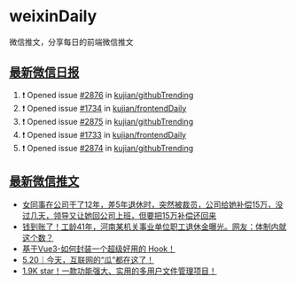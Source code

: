 # weixinDaily
微信推文，分享每日的前端微信推文

## [最新微信日报](https://github.com/kujian/weixinDaily/issues)

<!--START_SECTION:activity-->
1. ❗ Opened issue [#2876](https://github.com/kujian/githubTrending/issues/2876) in [kujian/githubTrending](https://github.com/kujian/githubTrending)
2. ❗ Opened issue [#1734](https://github.com/kujian/frontendDaily/issues/1734) in [kujian/frontendDaily](https://github.com/kujian/frontendDaily)
3. ❗ Opened issue [#2875](https://github.com/kujian/githubTrending/issues/2875) in [kujian/githubTrending](https://github.com/kujian/githubTrending)
4. ❗ Opened issue [#1733](https://github.com/kujian/frontendDaily/issues/1733) in [kujian/frontendDaily](https://github.com/kujian/frontendDaily)
5. ❗ Opened issue [#2874](https://github.com/kujian/githubTrending/issues/2874) in [kujian/githubTrending](https://github.com/kujian/githubTrending)
<!--END_SECTION:activity-->


## [最新微信推文](https://weixin.qdkfweb.cn/)

<!-- BLOG-POST-LIST:START -->
- [女同事在公司干了12年，差5年退休时，突然被裁员，公司给她补偿15万，没过几天，领导又让她回公司上班，但要把15万补偿还回来](https://weixin.qdkfweb.cn/47821.html)
- [钱到账了！工龄41年，河南某机关事业单位职工退休金曝光。网友：体制内就这个数？](https://weixin.qdkfweb.cn/47822.html)
- [基于Vue3-如何封装一个超级好用的 Hook！](https://weixin.qdkfweb.cn/47794.html)
- [5.20｜今天，互联网的“瓜”都在这了！](https://weixin.qdkfweb.cn/47834.html)
- [1.9K star！一款功能强大、实用的多用户文件管理项目！](https://weixin.qdkfweb.cn/47851.html)
<!-- BLOG-POST-LIST:END -->